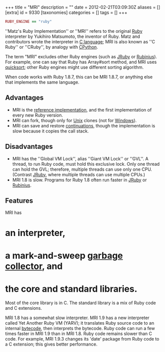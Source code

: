 +++
title = "MRI"
description = ""
date = 2012-02-21T03:09:30Z
aliases = []
[extra]
id = 9330
[taxonomies]
categories = []
tags = []
+++
```ruby
RUBY_ENGINE == "ruby"
```
''Matz's Ruby Implementation'' or ''MRI'' refers to the original [Ruby](https://rosettacode.org/wiki/Ruby) interpreter by Yukihiro Matsumoto, the inventor of Ruby. Matz and contributors wrote the interpreter in [C language](https://rosettacode.org/wiki/implemented_in_language::C); MRI is also known as ''C Ruby'' or ''CRuby'', by analogy with [CPython](https://rosettacode.org/wiki/CPython).

The term "MRI" excludes other Ruby engines (such as [JRuby](https://rosettacode.org/wiki/JRuby) or [Rubinius](https://rosettacode.org/wiki/Rubinius)). For example, one can say that Ruby has Array#sort method, and MRI uses [quicksort](https://rosettacode.org/wiki/Sorting_algorithms/Quicksort); other Ruby engines might use different sorting algorithm.

When code works with Ruby 1.8.7, this can be MRI 1.8.7, or anything else that implements the same language.

## Advantages
* MRI is the [reference implementation](https://rosettacode.org/wiki/reference_implementation), and the first implementation of every new Ruby version.
* MRI can fork, though only for [Unix](https://rosettacode.org/wiki/Unix) clones (not for [Windows](https://rosettacode.org/wiki/Windows)).
* MRI can save and restore [continuations](https://rosettacode.org/wiki/:Category:continuation), though the implementation is slow because it copies the call stack.

## Disadvantages
* MRI has the ''Global VM Lock'', alias ''Giant VM Lock'' or ''GVL''. A thread, to run Ruby code, must hold this exclusive lock. Only one thread can hold the GVL; therefore, multiple threads can use only one CPU. (Contrast [JRuby](https://rosettacode.org/wiki/JRuby), where multiple threads can use multiple CPUs.)
* MRI 1.8 is slow. Programs for Ruby 1.8 often run faster in [JRuby](https://rosettacode.org/wiki/JRuby) or [Rubinius](https://rosettacode.org/wiki/Rubinius).

## Features
MRI has

# an interpreter,
# a mark-and-sweep [garbage collector](https://rosettacode.org/wiki/garbage_collection), and
# the core and standard libraries.

Most of the core library is in C. The standard library is a mix of Ruby code and C extensions.

MRI 1.8 has a somewhat slow interpreter. MRI 1.9 has a new interpreter called Yet Another Ruby VM (YARV); it translates Ruby source code to an internal [bytecode](https://rosettacode.org/wiki/bytecode), then interprets the bytecode. Ruby code can run a few times faster in MRI 1.9 than in MRI 1.8. Ruby code remains slower than C code. For example, MRI 1.9.3 changes its 'date' package from Ruby code to a C extension; this gives better performance.
